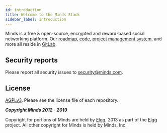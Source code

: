 ```yaml
---
id: introduction
title: Welcome to the Minds Stack
sidebar_label: Introduction
---
```


Minds is a free & open-source, encrypted and reward-based social networking platform. Our [roadmap](https://gitlab.com/groups/minds/-/roadmap), [code](https://gitlab.com/minds/minds), [project management system](https://gitlab.com/groups/minds/-/boards), and more all reside in [GitLab](https://gitlab.com/minds).

## Security reports

Please report all security issues to [security@minds.com](mailto:security@minds.com).

## License

[AGPLv3](https://www.minds.org/docs/license.html). Please see the license file of each repository.

**_Copyright Minds 2012 - 2019_**

Copyright for portions of Minds are held by [Elgg](http://elgg.org), 2013 as part of the [Elgg](http://elgg.org) project. All other copyright for Minds is held by Minds, Inc.
